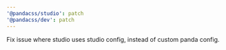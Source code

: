 ```yaml
---
'@pandacss/studio': patch
'@pandacss/dev': patch
---
```


Fix issue where studio uses studio config, instead of custom panda config.
